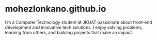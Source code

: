 # mohezlonkano.github.io
I’m a Computer Technology student at JKUAT passionate about front-end development and innovative tech solutions. I enjoy solving problems, learning from others, and building projects that make an impact.
